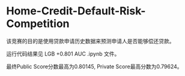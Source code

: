 # Home-Credit-Default-Risk-Competition
该竞赛的目的是使用贷款申请历史数据来预测申请人是否能够偿还贷款。

运行代码结果见 LGB  +0.801 AUC .ipynb 文件。

最终Public Score分数最高为0.80145, Private Score最高分数为0.79624。
